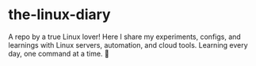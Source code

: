 # the-linux-diary
A repo by a true Linux lover! Here I share my experiments, configs, and learnings with Linux servers, automation, and cloud tools. Learning every day, one command at a time. 🐧
